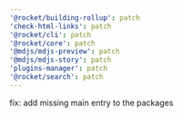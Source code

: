 ```yaml
---
'@rocket/building-rollup': patch
'check-html-links': patch
'@rocket/cli': patch
'@rocket/core': patch
'@mdjs/mdjs-preview': patch
'@mdjs/mdjs-story': patch
'plugins-manager': patch
'@rocket/search': patch
---
```


fix: add missing main entry to the packages
